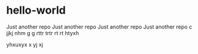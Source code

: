 # hello-world
Just another repo
Just another repo
Just another repo
Just another repo c
jjkj 
nhm
  g g 
  rttr trtr 
  rt  rt
  htyxh
  
  yhxuxyx
  x
  yj
  xj
